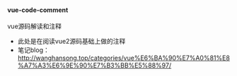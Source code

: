 #### vue-code-comment
vue源码解读和注释
* 此处是在阅读vue2源码基础上做的注释
* 笔记blog：http://wanghansong.top/categories/vue%E6%BA%90%E7%A0%81%E8%A7%A3%E6%9E%90%E7%B3%BB%E5%88%97/
